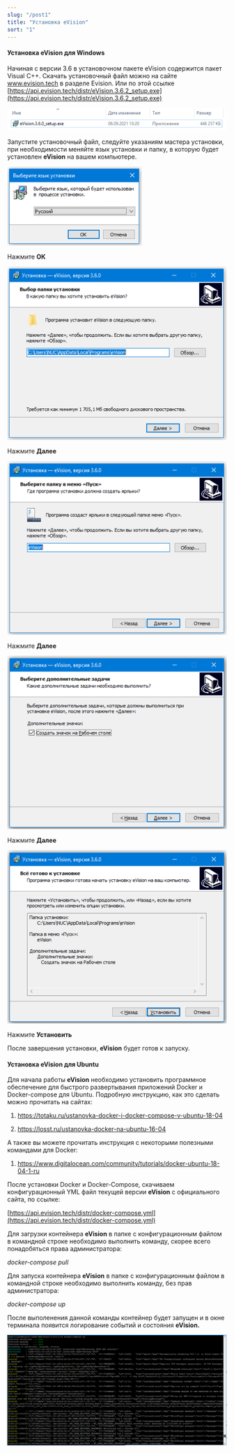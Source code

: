 ```yaml
---
slug: "/post1"
title: "Установка eVision"
sort: "1"
---
```


#### Установка eVision для Windows

Начиная с версии 3.6 в установочном пакете eVision содержится пакет Visual C++. Скачать установочный файл можно на сайте www.evision.tech в разделе Evision. Или по этой ссылке [https://api.evision.tech/distr/eVision.3.6.2_setup.exe](https://api.evision.tech/distr/eVision.3.6.2_setup.exe)  

![](images/Screenshot_2.png)

Запустите установочный файл, следуйте указаниям мастера установки, при необходимости меняйте язык установки и папку, в которую будет установлен **eVision** на вашем компьютере. 

![](images/Screenshot_3.png)

Нажмите **ОК**

![](images/Screenshot_4.png)

Нажмите **Далее**

![](images/Screenshot_5.png)

Нажмите **Далее**

![](images/Screenshot_6.png)

Нажмите **Далее**

![](images/Screenshot_7.png)

Нажмите **Установить**

После завершения установки, **eVision** будет готов к запуску.

#### Установка eVision для Ubuntu

Для начала работы **eVision** необходимо установить программное обеспечение для быстрого развертывания приложений Docker и Docker-compose для Ubuntu. Подробную инструкцию, как это сделать можно прочитать на сайтах:

1. <https://totaku.ru/ustanovka-docker-i-docker-compose-v-ubuntu-18-04>

2. <https://losst.ru/ustanovka-docker-na-ubuntu-16-04>

А также вы можете прочитать инструкция с некоторыми полезными командами для Docker:

1. <https://www.digitalocean.com/community/tutorials/docker-ubuntu-18-04-1-ru>

После установки Docker и Docker-Compose, скачиваем конфигурационный YML файл текущей версии **eVision** с официального сайта, по ссылке: 

[https://api.evision.tech/distr/docker-compose.yml](https://api.evision.tech/distr/docker-compose.yml)

Для загрузки контейнера **eVision** в папке с конфигурационным файлом в командной строке необходимо выполнить команду, скорее всего понадобяться права администратора:

*docker-compose pull*

Для запуска контейнера **eVision** в папке с конфигурационным файлом в командной строке необходимо выполнить команду, без прав администратора:

*docker-compose up*

После выполенения данной команды контейнер будет запущен и в окне терминала появится логирование событий и состояния **eVision.**

![](images/Screenshot_8.png)